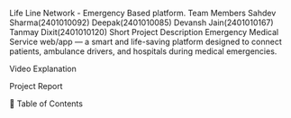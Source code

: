 Life Line Network - Emergency Based platform.
Team Members
Sahdev Sharma(2401010092)
Deepak(2401010085)
Devansh Jain(2401010167)
Tanmay Dixit(2401010120)
Short Project Description
Emergency Medical Service web/app — a smart and life-saving platform designed to connect patients, ambulance drivers, and hospitals during medical emergencies.

Video Explanation


Project Report

📑 Table of Contents

